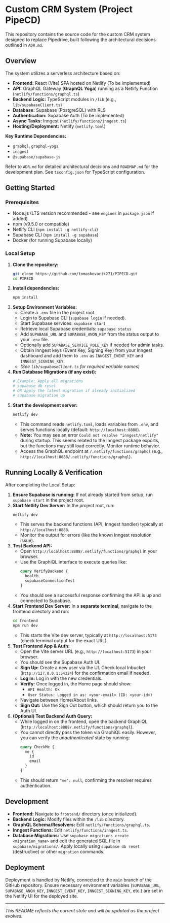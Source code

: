 # Custom CRM System (Project PipeCD)

This repository contains the source code for the custom CRM system designed to replace Pipedrive, built following the architectural decisions outlined in `ADR.md`.

## Overview

The system utilizes a serverless architecture based on:

*   **Frontend:** React (Vite) SPA hosted on Netlify (To be implemented)
*   **API:** GraphQL Gateway (**GraphQL Yoga**) running as a Netlify Function (`netlify/functions/graphql.ts`)
*   **Backend Logic:** TypeScript modules in `/lib` (e.g., `lib/supabaseClient.ts`)
*   **Database:** Supabase (PostgreSQL) with RLS
*   **Authentication:** Supabase Auth (To be implemented)
*   **Async Tasks:** Inngest (`netlify/functions/inngest.ts`)
*   **Hosting/Deployment:** Netlify (`netlify.toml`)

**Key Runtime Dependencies:**
*   `graphql`, `graphql-yoga`
*   `inngest`
*   `@supabase/supabase-js`

Refer to `ADR.md` for detailed architectural decisions and `ROADMAP.md` for the development plan. See `tsconfig.json` for TypeScript configuration.

## Getting Started

### Prerequisites

*   Node.js (LTS version recommended - see `engines` in `package.json` if added)
*   npm (v9.5.0 or compatible)
*   Netlify CLI (`npm install -g netlify-cli`)
*   Supabase CLI (`npm install -g supabase`)
*   Docker (for running Supabase locally)

### Local Setup

1.  **Clone the repository:**
    ```bash
    git clone https://github.com/tomaskovarik271/PIPECD.git
    cd PIPECD
    ```
2.  **Install dependencies:**
    ```bash
    npm install
    ```
3.  **Setup Environment Variables:**
    *   Create a `.env` file in the project root.
    *   Login to Supabase CLI (`supabase login` if needed).
    *   Start Supabase services: `supabase start`
    *   Retrieve local Supabase credentials: `supabase status`
    *   Add `SUPABASE_URL` and `SUPABASE_ANON_KEY` from the status output to your `.env` file.
    *   Optionally add `SUPABASE_SERVICE_ROLE_KEY` if needed for admin tasks.
    *   Obtain Inngest keys (Event Key, Signing Key) from your Inngest dashboard and add them to `.env` as `INNGEST_EVENT_KEY` and `INNGEST_SIGNING_KEY`.
    *   *(See `lib/supabaseClient.ts` for required variable names)*
4.  **Run Database Migrations (if any exist):**
    ```bash
    # Example: Apply all migrations
    # supabase db reset 
    # OR apply the latest migration if already initialized
    # supabase migration up
    ```
5.  **Start the development server:**
    ```bash
    netlify dev
    ```
    *   This command reads `netlify.toml`, loads variables from `.env`, and serves functions locally (default: `http://localhost:8888`).
    *   **Note:** You may see an error `Could not resolve "inngest/netlify"` during startup. This seems related to the Inngest package exports, but the functions may still load correctly. Monitor runtime behavior.
    *   Access the GraphQL endpoint at `/.netlify/functions/graphql` (e.g., `http://localhost:8888/.netlify/functions/graphql`).

## Running Locally & Verification

After completing the Local Setup:

1.  **Ensure Supabase is running:** If not already started from setup, run `supabase start` in the project root.
2.  **Start Netlify Dev Server:** In the project root, run:
    ```bash
    netlify dev 
    ```
    *   This serves the backend functions (API, Inngest handler) typically at `http://localhost:8888`.
    *   Monitor the output for errors (like the known Inngest resolution issue).
3.  **Test Backend API:**
    *   Open `http://localhost:8888/.netlify/functions/graphql` in your browser.
    *   Use the GraphiQL interface to execute queries like:
        ```graphql
        query VerifyBackend {
          health
          supabaseConnectionTest
        }
        ```
    *   You should see a successful response confirming the API is up and connected to Supabase.
4.  **Start Frontend Dev Server:** In a **separate terminal**, navigate to the frontend directory and run:
    ```bash
    cd frontend
    npm run dev
    ```
    *   This starts the Vite dev server, typically at `http://localhost:5173` (check terminal output for the exact URL).
5.  **Test Frontend App & Auth:**
    *   Open the Vite server URL (e.g., `http://localhost:5173`) in your browser.
    *   You should see the Supabase Auth UI.
    *   **Sign Up:** Create a new user via the UI. Check local Inbucket (`http://127.0.0.1:54324`) for the confirmation email if needed.
    *   **Log In:** Log in with the new credentials.
    *   **Verify:** Once logged in, the Home page should show:
        *   `API Health: Ok`
        *   `User Status: Logged in as: <your-email> (ID: <your-id>)`
    *   Navigate between Home/About links.
    *   **Sign Out:** Use the Sign Out button, which should return you to the Auth UI.
6.  **(Optional) Test Backend Auth Query:**
    *   While logged in on the frontend, open the backend GraphiQL (`http://localhost:8888/.netlify/functions/graphql`).
    *   You cannot directly pass the token via GraphiQL easily. However, you can verify the *unauthenticated* state by running:
        ```graphql
        query CheckMe {
          me {
            id
            email
          }
        }
        ```
    *   This should return `"me": null`, confirming the resolver requires authentication.

## Development

*   **Frontend:** Navigate to `frontend/` directory (once initialized).
*   **Backend Logic:** Modify files within the `/lib` directory.
*   **GraphQL Schema/Resolvers:** Edit `netlify/functions/graphql.ts`.
*   **Inngest Functions:** Edit `netlify/functions/inngest.ts`.
*   **Database Migrations:** Use `supabase migrations create <migration_name>` and edit the generated SQL file in `supabase/migrations/`. Apply locally using `supabase db reset` (destructive) or other `migration` commands.

## Deployment

Deployment is handled by Netlify, connected to the `main` branch of the GitHub repository. Ensure necessary environment variables (`SUPABASE_URL`, `SUPABASE_ANON_KEY`, `INNGEST_EVENT_KEY`, `INNGEST_SIGNING_KEY`, etc.) are set in the Netlify UI for the deployed site.

---
*This README reflects the current state and will be updated as the project evolves.* 